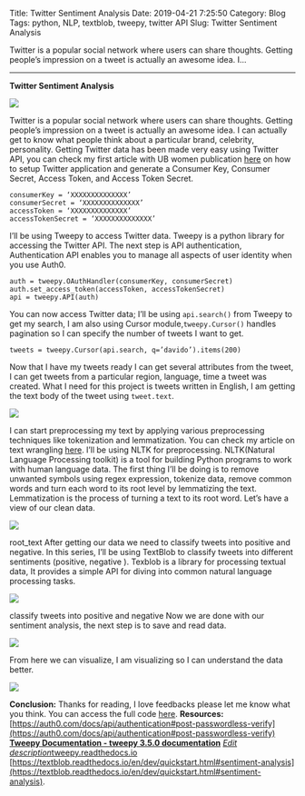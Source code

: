 Title: Twitter Sentiment Analysis
Date: 2019-04-21 7:25:50
Category: Blog
Tags: python, NLP, textblob, tweepy, twitter API 
Slug: Twitter Sentiment Analysis


Twitter is a popular social network where users can share thoughts. Getting people’s impression on a tweet is actually an awesome idea. I…

----------

**Twitter Sentiment Analysis**

![](https://cdn-images-1.medium.com/max/1200/0*Teef1oieMgAklE7r.jpg)


Twitter is a popular social network where users can share thoughts. Getting people’s impression on a tweet is actually an awesome idea. I can actually get to know what people think about a particular brand, celebrity, personality.
Getting Twitter data has been made very easy using Twitter API, you can check my first article with UB women publication [here](https://medium.com/@h_bushroh/data-mining-with-tweepy-577e8f9a16c8) on how to setup Twitter application and generate a Consumer Key, Consumer Secret, Access Token, and Access Token Secret.

    consumerKey = ‘XXXXXXXXXXXXXX’
    consumerSecret = ‘XXXXXXXXXXXXXX’
    accessToken = ‘XXXXXXXXXXXXXX’
    accessTokenSecret = ‘XXXXXXXXXXXXXX’

I’ll be using Tweepy to access Twitter data. Tweepy is a python library for accessing the Twitter API. The next step is API authentication, Authentication API enables you to manage all aspects of user identity when you use Auth0.

    auth = tweepy.OAuthHandler(consumerKey, consumerSecret)
    auth.set_access_token(accessToken, accessTokenSecret)
    api = tweepy.API(auth)

You can now access Twitter data; I’ll be using `api.search()` from Tweepy to get my search, I am also using Cursor module,`tweepy.Cursor()` handles pagination so I can specify the number of tweets I want to get.

    tweets = tweepy.Cursor(api.search, q=’davido’).items(200)

Now that I have my tweets ready I can get several attributes from the tweet, I can get tweets from a particular region, language, time a tweet was created. What I need for this project is tweets written in English, I am getting the text body of the tweet using `tweet.text`.

![](https://cdn-images-1.medium.com/max/800/1*341sQGwvxyJz-EZnRuf0Tg.png)


I can start preprocessing my text by applying various preprocessing techniques like tokenization and lemmatization. You can check my article on text wrangling [here](https://medium.com/machine-intelligence-team/text-wrangling-and-cleansing-with-nltk-8e55fa25c28b). I’ll be using NLTK for preprocessing. NLTK(Natural Language Processing toolkit) is a tool for building Python programs to work with human language data.
The first thing I’ll be doing is to remove unwanted symbols using regex expression, tokenize data, remove common words and turn each word to its root level by lemmatizing the text. Lemmatization is the process of turning a text to its root word. Let’s have a view of our clean data.

![](https://cdn-images-1.medium.com/max/800/1*qUwKd1H4vywdHuj0-bTymQ.png)


root_text
After getting our data we need to classify tweets into positive and negative. In this series, I’ll be using TextBlob to classify tweets into different sentiments (positive, negative ). Texblob is a library for processing textual data, It provides a simple API for diving into common natural language processing tasks.

![](https://cdn-images-1.medium.com/max/800/1*F_lG21CfgfwaS9AmrgWeZg.png)


classify tweets into positive and negative
Now we are done with our sentiment analysis, the next step is to save and read data.

![](https://cdn-images-1.medium.com/max/800/1*SMOSry-hYR6jo0DgFtFLhw.png)


From here we can visualize, I am visualizing so I can understand the data better.

![](https://cdn-images-1.medium.com/max/800/1*6gjAnyeouS8Ubydlp5RlzQ.jpeg)


**Conclusion:**
Thanks for reading, I love feedbacks please let me know what you think. You can access the full code [here](https://github.com/hammedb197/data-lit/blob/master/tsa.ipynb).
**Resources:**
[https://auth0.com/docs/api/authentication#post-passwordless-verify](https://auth0.com/docs/api/authentication#post-passwordless-verify)
[**Tweepy Documentation - tweepy 3.5.0 documentation**](https://tweepy.readthedocs.io/en/v3.5.0/index.html)
[*Edit description*](https://tweepy.readthedocs.io/en/v3.5.0/index.html)[tweepy.readthedocs.io](https://tweepy.readthedocs.io/en/v3.5.0/index.html)
[https://textblob.readthedocs.io/en/dev/quickstart.html#sentiment-analysis](https://textblob.readthedocs.io/en/dev/quickstart.html#sentiment-analysis).

